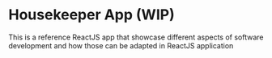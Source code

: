 # Housekeeper App (WIP)

This is a reference ReactJS app that showcase different aspects of software development and how those can be adapted in ReactJS application

